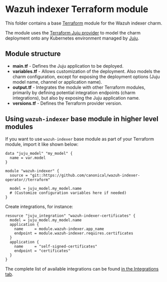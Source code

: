 # Wazuh indexer Terraform module

This folder contains a base [Terraform][Terraform] module for the Wazuh indexer charm.

The module uses the [Terraform Juju provider][Terraform Juju provider] to model the charm
deployment onto any Kubernetes environment managed by [Juju][Juju].

## Module structure

- **main.tf** - Defines the Juju application to be deployed.
- **variables.tf** - Allows customization of the deployment. Also models the charm configuration, 
  except for exposing the deployment options (Juju model name, channel or application name).
- **output.tf** - Integrates the module with other Terraform modules, primarily
  by defining potential integration endpoints (charm integrations), but also by exposing
  the Juju application name.
- **versions.tf** - Defines the Terraform provider version.

## Using `wazuh-indexer` base module in higher level modules

If you want to use `wazuh-indexer` base module as part of your Terraform module, import it
like shown below:

```text
data "juju_model" "my_model" {
  name = var.model
}

module "wazuh-indexer" {
  source = "git::https://github.com/canonical/wazuh-indexer-operator//terraform"
  
  model = juju_model.my_model.name
  # (Customize configuration variables here if needed)
}
```

Create integrations, for instance:

```text
resource "juju_integration" "wazuh-indexer-certificates" {
  model = juju_model.my_model.name
  application {
    name     = module.wazuh-indexer.app_name
    endpoint = module.wazuh-indexer.requires.certificates
  }
  application {
    name     = "self-signed-certificates"
    endpoint = "certificates"
  }
}
```

The complete list of available integrations can be found [in the Integrations tab][wazuh-indexer-integrations].

[Terraform]: https://www.terraform.io/
[Terraform Juju provider]: https://registry.terraform.io/providers/juju/juju/latest
[Juju]: https://juju.is
[wazuh-indexer-integrations]: https://charmhub.io/wazuh-indexer/integrations
